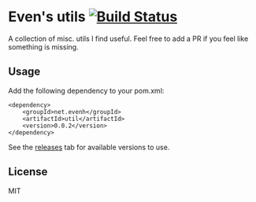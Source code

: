 # Even's utils [![Build Status](https://travis-ci.org/evenh/utils.svg?branch=master)](https://travis-ci.org/evenh/utils)

A collection of misc. utils I find useful. Feel free to add a PR if you feel like something is missing.

## Usage

Add the following dependency to your pom.xml:

```
<dependency>
    <groupId>net.evenh</groupId>
    <artifactId>util</artifactId>
    <version>0.0.2</version>
</dependency>
```

See the [releases](https://github.com/evenh/utils/releases) tab for available versions to use. 

## License

MIT
